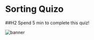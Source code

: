 # Sorting Quizo

##H2 Spend 5 min to complete this quiz!

![banner](https://user-images.githubusercontent.com/76642252/122047572-ee197d80-cdfd-11eb-9508-2ec099ab8a87.png)

